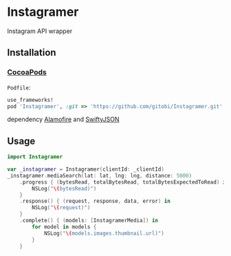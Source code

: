 # Instagramer
Instagram API wrapper

## Installation
### [CocoaPods](http://cocoapods.org)
`Podfile`:
```ruby
use_frameworks!
pod 'Instagramer', :git => 'https://github.com/gitobi/Instagramer.git'
```

dependency [Alamofire](https://github.com/Alamofire/Alamofire) and [SwiftyJSON](https://github.com/SwiftyJSON/SwiftyJSON)

## Usage

```swift
import Instagramer

var _instagramer = Instagramer(clientId: _clientId)
_instagramer.mediaSearch(lat: lat, lng: lng, distance: 5000)
    .progress { (bytesRead, totalBytesRead, totalBytesExpectedToRead) in
        NSLog("\(bytesRead)")
    }
    .response() { (request, response, data, error) in
        NSLog("\(request)")
    }
    .complete() { (models: [InstagramerMedia]) in
        for model in models {
            NSLog("\(models.images.thumbnail.url)")
        }
    }
```

